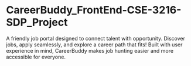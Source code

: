 # CareerBuddy_FrontEnd-CSE-3216-SDP_Project
A friendly job portal designed to connect talent with opportunity. Discover jobs, apply seamlessly, and explore a career path that fits! Built with user experience in mind, CareerBuddy makes job hunting easier and more accessible for everyone. 
